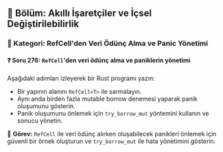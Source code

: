 ## 📘 Bölüm: Akıllı İşaretçiler ve İçsel Değiştirilebilirlik  
### 🔹 Kategori: RefCell'den Veri Ödünç Alma ve Panic Yönetimi  
#### ❓ Soru 276: `RefCell`'den veri ödünç alma ve paniklerin yönetimi

Aşağıdaki adımları izleyerek bir Rust programı yazın:

- Bir yapının alanını `RefCell<T>` ile sarmalayın.
- Aynı anda birden fazla mutable borrow denemesi yaparak panik oluşumunu gösterin.
- Panik oluşumunu önlemek için `try_borrow_mut` yöntemini kullanın ve sonucu yönetin.

🔧 **Görev:** `RefCell` ile veri ödünç alırken oluşabilecek panikleri önlemek için güvenli bir örnek oluşturun ve `try_borrow_mut` ile hata yönetimini gösterin.
